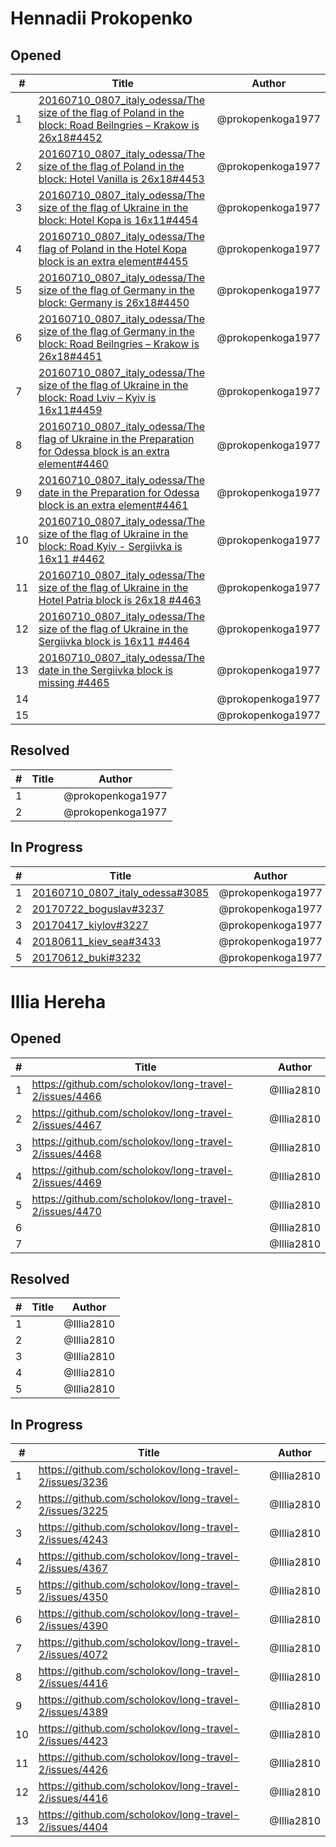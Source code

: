 # Hennadii Prokopenko

## Opened

| #   | Title | Author
| --- | ---   | ----
| 1   |[20160710_0807_italy_odessa/The size of the flag of Poland in the block: Road Beilngries – Krakow is 26x18#4452](https://github.com/scholokov/long-travel-2/issues/4452)|@prokopenkoga1977
| 2   |[20160710_0807_italy_odessa/The size of the flag of Poland in the block: Hotel Vanilla is 26x18#4453](https://github.com/scholokov/long-travel-2/issues/4453)|@prokopenkoga1977
| 3   |[20160710_0807_italy_odessa/The size of the flag of Ukraine in the block: Hotel Kopa is 16x11#4454](https://github.com/scholokov/long-travel-2/issues/4454) |@prokopenkoga1977
| 4   |[20160710_0807_italy_odessa/The flag of Poland in the Hotel Kopa block is an extra element#4455](https://github.com/scholokov/long-travel-2/issues/4455) |@prokopenkoga1977
| 5   |[20160710_0807_italy_odessa/The size of the flag of Germany in the block: Germany is 26x18#4450](https://github.com/scholokov/long-travel-2/issues/4450) |@prokopenkoga1977
| 6   |[20160710_0807_italy_odessa/The size of the flag of Germany in the block: Road Beilngries – Krakow is 26x18#4451](https://github.com/scholokov/long-travel-2/issues/4451) |@prokopenkoga1977
| 7   |[20160710_0807_italy_odessa/The size of the flag of Ukraine in the block: Road Lviv – Kyiv is 16x11#4459](https://github.com/scholokov/long-travel-2/issues/4459) |@prokopenkoga1977
| 8   |[ 20160710_0807_italy_odessa/The flag of Ukraine in the Preparation for Odessa block is an extra element#4460](https://github.com/scholokov/long-travel-2/issues/4460)|@prokopenkoga1977
| 9   |[20160710_0807_italy_odessa/The date in the Preparation for Odessa block is an extra element#4461](https://github.com/scholokov/long-travel-2/issues/4461) |@prokopenkoga1977
| 10   |[20160710_0807_italy_odessa/The size of the flag of Ukraine in the block: Road Kyiv - Sergiivka is 16x11 #4462](https://github.com/scholokov/long-travel-2/issues/4462)|@prokopenkoga1977
| 11   |[20160710_0807_italy_odessa/The size of the flag of Ukraine in the Hotel Patria block is 26x18 #4463](https://github.com/scholokov/long-travel-2/issues/4463)|@prokopenkoga1977
| 12   |[20160710_0807_italy_odessa/The size of the flag of Ukraine in the Sergiivka block is 16x11 #4464](https://github.com/scholokov/long-travel-2/issues/4464)|@prokopenkoga1977
| 13   |[20160710_0807_italy_odessa/The date in the Sergiivka block is missing #4465](https://github.com/scholokov/long-travel-2/issues/4465)|@prokopenkoga1977
| 14   ||@prokopenkoga1977
| 15   ||@prokopenkoga1977


## Resolved
| #   | Title | Author
| --- | ---   | ----
| 1   | |@prokopenkoga1977
| 2   ||@prokopenkoga1977


## In Progress
| #   | Title | Author
| --- | ---   | ----
| 1   | [20160710_0807_italy_odessa#3085](https://github.com/scholokov/long-travel-2/issues/3085)|@prokopenkoga1977
| 2   | [20170722_boguslav#3237](https://github.com/scholokov/long-travel-2/issues/3237)|@prokopenkoga1977
| 3   | [20170417_kiylov#3227](https://github.com/scholokov/long-travel-2/issues/3227)|@prokopenkoga1977
| 4   | [20180611_kiev_sea#3433](https://github.com/scholokov/long-travel-2/issues/3433)|@prokopenkoga1977
| 5   | [20170612_buki#3232](https://github.com/scholokov/long-travel-2/issues/3232)|@prokopenkoga1977



# Illia Hereha
## Opened

| #   | Title | Author
| --- | ---   | ----
| 1   |[https://github.com/scholokov/long-travel-2/issues/4466  ](https://github.com/scholokov/long-travel-2/issues/4466)   | @Illia2810
| 2   |[https://github.com/scholokov/long-travel-2/issues/4467  ](https://github.com/scholokov/long-travel-2/issues/4467)   | @Illia2810
| 3   |[https://github.com/scholokov/long-travel-2/issues/4468  ](https://github.com/scholokov/long-travel-2/issues/4468)   | @Illia2810
| 4   |[https://github.com/scholokov/long-travel-2/issues/4469  ](https://github.com/scholokov/long-travel-2/issues/4469)   | @Illia2810
| 5   |[https://github.com/scholokov/long-travel-2/issues/4470  ](https://github.com/scholokov/long-travel-2/issues/4470)   | @Illia2810
| 6   |   | @Illia2810
| 7   |   | @Illia2810


## Resolved
| #   | Title | Author
| --- | ---   | ----
| 1   |   | @Illia2810
| 2   |   | @Illia2810
| 3   |   | @Illia2810
| 4   |   | @Illia2810
| 5   |   | @Illia2810


## In Progress
| #   | Title | Author
| --- | ---   | ----
| 1   |[https://github.com/scholokov/long-travel-2/issues/3236  ](https://github.com/scholokov/long-travel-2/issues/3236)   | @Illia2810
| 2   |[https://github.com/scholokov/long-travel-2/issues/3225  ](https://github.com/scholokov/long-travel-2/issues/3225)   | @Illia2810
| 3   |[https://github.com/scholokov/long-travel-2/issues/4243  ](https://github.com/scholokov/long-travel-2/issues/4243)   | @Illia2810
| 4   |[https://github.com/scholokov/long-travel-2/issues/4367  ](https://github.com/scholokov/long-travel-2/issues/4367)   | @Illia2810
| 5   |[https://github.com/scholokov/long-travel-2/issues/4350  ](https://github.com/scholokov/long-travel-2/issues/4350)   | @Illia2810
| 6   |[https://github.com/scholokov/long-travel-2/issues/4390  ](https://github.com/scholokov/long-travel-2/issues/4390)   | @Illia2810
| 7   |[https://github.com/scholokov/long-travel-2/issues/4072  ](https://github.com/scholokov/long-travel-2/issues/4072)   | @Illia2810
| 8   |[https://github.com/scholokov/long-travel-2/issues/4416  ](https://github.com/scholokov/long-travel-2/issues/4416)   | @Illia2810 
| 9  |[https://github.com/scholokov/long-travel-2/issues/4389  ](https://github.com/scholokov/long-travel-2/issues/4389)   | @Illia2810
| 10  |[https://github.com/scholokov/long-travel-2/issues/4423  ](https://github.com/scholokov/long-travel-2/issues/4423)   | @Illia2810
| 11 |[https://github.com/scholokov/long-travel-2/issues/4426  ](https://github.com/scholokov/long-travel-2/issues/4426)  | @Illia2810     
| 12 |[https://github.com/scholokov/long-travel-2/issues/4416  ](https://github.com/scholokov/long-travel-2/issues/4416)  | @Illia2810
| 13  |[https://github.com/scholokov/long-travel-2/issues/4404  ](https://github.com/scholokov/long-travel-2/issues/4404)  | @Illia2810


